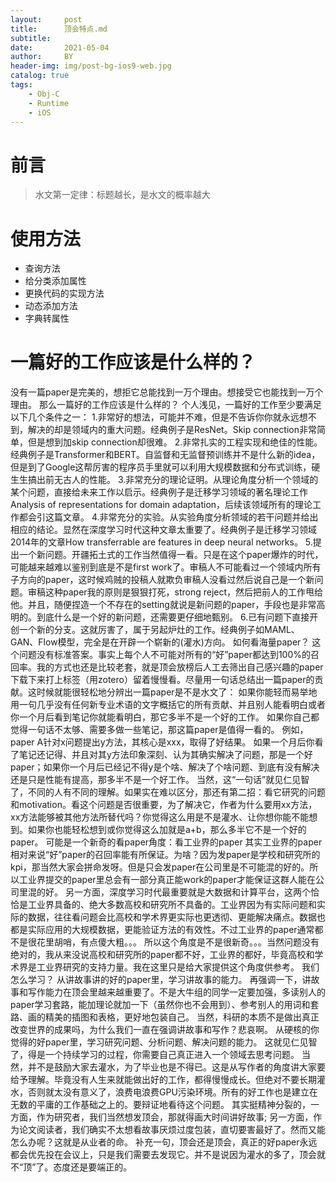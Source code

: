 ```yaml
---
layout:     post
title:      顶会特点.md
subtitle:   
date:       2021-05-04
author:     BY
header-img: img/post-bg-ios9-web.jpg
catalog: true
tags:
    - Obj-C
    - Runtime
    - iOS
--- 
```


# 前言

>水文第一定律：标题越长，是水文的概率越大
>
# 使用方法


- 查询方法
- 给分类添加属性
- 更换代码的实现方法
- 动态添加方法
- 字典转属性

# 一篇好的工作应该是什么样的？

 没有一篇paper是完美的，想拒它总能找到一万个理由。想接受它也能找到一万个理由。
那么一篇好的工作应该是什么样的？
个人浅见，一篇好的工作至少要满足以下几个条件之一：
1.非常好的想法，可能并不难，但是不告诉你你就永远想不到，解决的却是领域内的重大问题。经典例子是ResNet。Skip connection非常简单，但是想到加skip connection却很难。
2.非常扎实的工程实现和绝佳的性能。经典例子是Transformer和BERT。自监督和无监督预训练并不是什么新的idea，但是到了Google这帮厉害的程序员手里就可以利用大规模数据和分布式训练，硬生生搞出前无古人的性能。
3.非常充分的理论证明。从理论角度分析一个领域的某个问题，直接给未来工作以启示。经典例子是迁移学习领域的著名理论工作Analysis of representations for domain adaptation，后续该领域所有的理论工作都会引这篇文章。
4.非常充分的实验。从实验角度分析领域的若干问题并给出相应的结论。显然在深度学习时代这种文章太重要了。经典例子是迁移学习领域2014年的文章How transferrable are features in deep neural networks。
5.提出一个新问题。开疆拓土式的工作当然值得一看。只是在这个paper爆炸的时代，可能越来越难以鉴别到底是不是first work了。审稿人不可能看过一个领域内所有子方向的paper，这时候鸡贼的投稿人就欺负审稿人没看过然后说自己是一个新问题。审稿这种paper我的原则是狠狠打死，strong reject，然后把前人的工作甩给他。并且，随便捏造一个不存在的setting就说是新问题的paper，手段也是非常高明的。到底什么是一个好的新问题，还需要更仔细地甄别。
6.已有问题下直接开创一个新的分支。这就厉害了，属于另起炉灶的工作。经典例子如MAML、GAN、Flow模型，完全是在开辟一个崭新的(灌水)方向。
如何看海量paper？
这个问题没有标准答案。事实上每个人不可能对所有的“好”paper都达到100%的召回率。我的方式也还是比较老套，就是顶会放榜后人工去筛出自己感兴趣的paper下载下来打上标签（用zotero）留着慢慢看。尽量用一句话总结出一篇paper的贡献。这时候就能很轻松地分辨出一篇paper是不是水文了：
如果你能轻而易举地用一句几乎没有任何新专业术语的文字概括它的所有贡献、并且别人能看明白或者你一个月后看到笔记你就能看明白，那它多半不是一个好的工作。
如果你自己都觉得一句话不太够、需要多做一些笔记，那这篇paper是值得一看的。
例如，paper A针对x问题提出y方法，其核心是xxx，取得了好结果。
如果一个月后你看了笔记还记得、并且对其y方法印象深刻、认为其确实解决了问题，那是一个好paper；如果你一个月后已经记不得y是个啥、解决了个啥问题、到底有没有解决还是只是性能有提高，那多半不是一个好工作。
当然，这“一句话”就见仁见智了，不同的人有不同的理解。如果实在难以区分，那还有第二招：看它研究的问题和motivation。看这个问题是否很重要，为了解决它，作者为什么要用xx方法，xx方法能够被其他方法所替代吗？你觉得这么用是不是灌水、让你想你能不能想到。如果你也能轻松想到或你觉得这么加就是a+b，那么多半它不是一个好的paper。
可能是一个新奇的看paper角度：看工业界的paper
其实工业界的paper相对来说“好”paper的召回率能有所保证。为啥？因为发paper是学校和研究所的kpi，那当然大家会拼命发呀。但是只会发paper在公司里是不可能混的好的。所以工业界提交的paper里总会有一部分真正能work的paper才能保证这群人能在公司里混的好。
另一方面，深度学习时代最重要就是大数据和计算平台，这两个恰恰是工业界具备的、绝大多数高校和研究所不具备的。工业界因为有实际问题和实际的数据，往往看问题会比高校和学术界更实际也更透彻、更能解决痛点。数据也都是实际应用的大规模数据，更能验证方法的有效性。不过工业界的paper通常都不是很花里胡哨，有点傻大粗。。。
所以这个角度是不是很新奇。。。当然问题没有绝对的，我从来没说高校和研究所的paper都不好，工业界的都好，毕竟高校和学术界是工业界研究的支持力量。我在这里只是给大家提供这个角度供参考。
我们怎么学习？
从讲故事讲的好的paper里，学习讲故事的能力。
再强调一下，讲故事和写作能力在顶会里越来越重要了。不是大牛组的同学一定要加强，多读别人的paper学习套路，能加理论就加一下（虽然你也不会用到）、参考别人的用词和套路、画的精美的插图和表格，更好地包装自己。
当然，科研的本质不是做出真正改变世界的成果吗，为什么我们一直在强调讲故事和写作？悲哀啊。
从硬核的你觉得的好paper里，学习研究问题、分析问题、解决问题的能力。
这就见仁见智了，得是一个持续学习的过程，你需要自己真正进入一个领域去思考问题。
当然，并不是鼓励大家去灌水，为了毕业也是不得已。这是从写作者的角度讲大家要给予理解。毕竟没有人生来就能做出好的工作，都得慢慢成长。但绝对不要长期灌水，否则就太没有意义了，浪费电浪费GPU污染环境。所有的好工作也是建立在无数的平庸的工作基础之上的。要辩证地看待这个问题。
其实挺精神分裂的，一方面，作为研究者，我们当然想发顶会，那就得画大时间讲好故事; 另一方面，作为论文阅读者，我们确实不太想看故事厌烦过度包装，直切要害最好了。然而又能怎么办呢？这就是从业者的命。
补充一句，顶会还是顶会，真正的好paper永远都会优先投在会议上，只是我们需要去发现它。并不是说因为灌水的多了，顶会就不“顶”了。态度还是要端正的。



